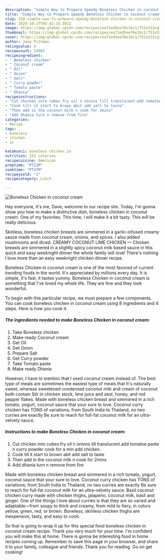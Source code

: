 ```yaml
---
description: "Simple Way to Prepare Speedy Boneless Chicken in coconut cream"
title: "Simple Way to Prepare Speedy Boneless Chicken in coconut cream"
slug: 310-simple-way-to-prepare-speedy-boneless-chicken-in-coconut-cream
date: 2020-10-27T05:41:14.501Z
image: https://img-global.cpcdn.com/recipes/ea71ed5ee76e1bc1/751x532cq70/boneless-chicken-in-coconut-cream-recipe-main-photo.jpg
thumbnail: https://img-global.cpcdn.com/recipes/ea71ed5ee76e1bc1/751x532cq70/boneless-chicken-in-coconut-cream-recipe-main-photo.jpg
cover: https://img-global.cpcdn.com/recipes/ea71ed5ee76e1bc1/751x532cq70/boneless-chicken-in-coconut-cream-recipe-main-photo.jpg
author: Jane Pittman
ratingvalue: 4
reviewcount: 24902
recipeingredient:
- " Boneless chicken"
- " Coconut cream"
- " Oil"
- " Onion"
- " Salt"
- " Curry powder"
- " Tomato paste"
- " Dhania"
recipeinstructions:
- "Cut chicken into cubes.fry oil n onions till translucent.add tomatoe paste n curry powder cook for a min add chicken."
- "Cook till it start to brown abit add salt to taste"
- "Then add in the coconut milk n cook for 2mins"
- "Add dhania turn n remove from fire"
categories:
- Recipe
tags:
- boneless
- chicken
- in

katakunci: boneless chicken in 
nutrition: 253 calories
recipecuisine: American
preptime: "PT22M"
cooktime: "PT47M"
recipeyield: "1"
recipecategory: Lunch

---
```



![Boneless Chicken in coconut cream](https://img-global.cpcdn.com/recipes/ea71ed5ee76e1bc1/751x532cq70/boneless-chicken-in-coconut-cream-recipe-main-photo.jpg)

Hey everyone, it's me, Dave, welcome to our recipe site. Today, I'm gonna show you how to make a distinctive dish, boneless chicken in coconut cream. One of my favorites. This time, I will make it a bit tasty. This will be really delicious.

Skinless, boneless chicken breasts are simmered in a garlic-infused creamy sauce made from coconut cream, onions, and spices. I also added mushrooms and diced. CREAMY COCONUT LIME CHICKEN — Chicken breasts are simmered in a slightly spicy coconut milk based sauce in this quick and easy weeknight dinner the whole family will love! There&#39;s nothing I love more than an easy weeknight chicken dinner recipe.

Boneless Chicken in coconut cream is one of the most favored of current trending foods in the world. It's appreciated by millions every day. It is simple, it's fast, it tastes yummy. Boneless Chicken in coconut cream is something that I've loved my whole life. They are fine and they look wonderful.


To begin with this particular recipe, we must prepare a few components. You can cook boneless chicken in coconut cream using 8 ingredients and 4 steps. Here is how you cook it.

<!--inarticleads1-->

##### The ingredients needed to make Boneless Chicken in coconut cream:

1. Take  Boneless chicken
1. Make ready  Coconut cream
1. Get  Oil
1. Get  Onion
1. Prepare  Salt
1. Get  Curry powder
1. Take  Tomato paste
1. Make ready  Dhania


However, I have to mention that I used coconut cream instead of. The best type of meals are sometimes the easiest type of meals that It&#39;s naturally sweet, whereas sweetened condensed coconut milk and cream of coconut both contain Stir in chicken stock, lime juice and zest, honey, and red pepper flakes. Made with boneless chicken breast and simmered in a rich tomato, yogurt, coconut sauce that your sure to love. Coconut curry chicken has TONS of variations; from South India to Thailand, no two curries are exactly Be sure to reach for full-fat coconut milk for an ultra-velvety sauce. 

<!--inarticleads2-->

##### Instructions to make Boneless Chicken in coconut cream:

1. Cut chicken into cubes.fry oil n onions till translucent.add tomatoe paste n curry powder cook for a min add chicken.
1. Cook till it start to brown abit add salt to taste
1. Then add in the coconut milk n cook for 2mins
1. Add dhania turn n remove from fire


Made with boneless chicken breast and simmered in a rich tomato, yogurt, coconut sauce that your sure to love. Coconut curry chicken has TONS of variations; from South India to Thailand, no two curries are exactly Be sure to reach for full-fat coconut milk for an ultra-velvety sauce. Basil coconut chicken curry made with chicken thighs, jalapeño, coconut milk, basil and ginger. One of the things I love about curries is that they are so varied and adaptable—from soupy to thick and creamy, from mild to fiery, in colors yellow, green, red, or brown. Boneless, skinless chicken thighs are inexpensive, tasty, and easy to cook. 

So that is going to wrap it up for this special food boneless chicken in coconut cream recipe. Thank you very much for your time. I'm confident you will make this at home. There is gonna be interesting food in home recipes coming up. Remember to save this page in your browser, and share it to your family, colleague and friends. Thank you for reading. Go on get cooking!
